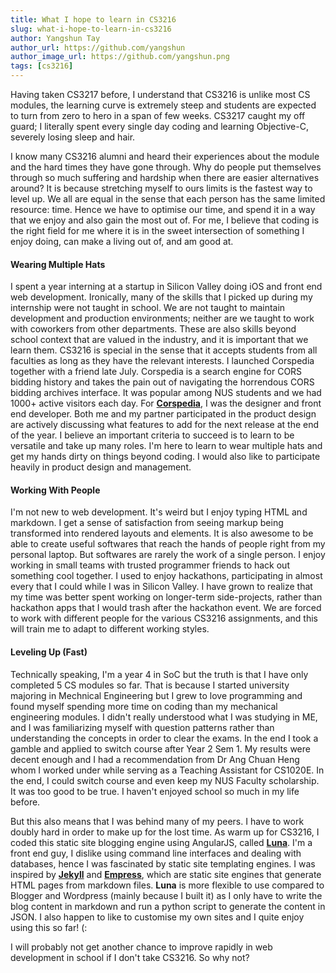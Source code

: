 ```yaml
---
title: What I hope to learn in CS3216
slug: what-i-hope-to-learn-in-cs3216
author: Yangshun Tay
author_url: https://github.com/yangshun
author_image_url: https://github.com/yangshun.png
tags: [cs3216]
---
```


Having taken CS3217 before, I understand that CS3216 is unlike most CS modules, the learning curve is extremely steep and students are expected to turn from zero to hero in a span of few weeks. CS3217 caught my off guard; I literally spent every single day coding and learning Objective-C, severely losing sleep and hair.

<!--truncate-->

I know many CS3216 alumni and heard their experiences about the module and the hard times they have gone through. Why do people put themselves through so much suffering and hardship when there are easier alternatives around? It is because stretching myself to ours limits is the fastest way to level up. We all are equal in the sense that each person has the same limited resource: time. Hence we have to optimise our time, and spend it in a way that we enjoy and also gain the most out of. For me, I believe that coding is the right field for me where it is in the sweet intersection of something I enjoy doing, can make a living out of, and am good at.

#### Wearing Multiple Hats

I spent a year interning at a startup in Silicon Valley doing iOS and front end web development. Ironically, many of the skills that I picked up during my internship were not taught in school. We are not taught to maintain development and production environments; neither are we taught to work with coworkers from other departments. These are also skills beyond school context that are valued in the industry, and it is important that we learn them. CS3216 is special in the sense that it accepts students from all faculties as long as they have the relevant interests. I launched Corspedia together with a friend late July. Corspedia is a search engine for CORS bidding history and takes the pain out of navigating the horrendous CORS bidding archives interface. It was popular among NUS students and we had 1000+ active visitors each day. For [**Corspedia**](http://www.corspedia.com), I was the designer and front end developer. Both me and my partner participated in the product design are actively discussing what features to add for the next release at the end of the year. I believe an important criteria to succeed is to learn to be versatile and take up many roles. I'm here to learn to wear multiple hats and get my hands dirty on things beyond coding. I would also like to participate heavily in product design and management.

#### Working With People

I'm not new to web development. It's weird but I enjoy typing HTML and markdown. I get a sense of satisfaction from seeing markup being transformed into rendered layouts and elements. It is also awesome to be able to create useful softwares that reach the hands of people right from my personal laptop. But softwares are rarely the work of a single person. I enjoy working in small teams with trusted programmer friends to hack out something cool together. I used to enjoy hackathons, participating in almost every that I could while I was in Silicon Valley. I have grown to realize that my time was better spent working on longer-term side-projects, rather than hackathon apps that I would trash after the hackathon event. We are forced to work with different people for the various CS3216 assignments, and this will train me to adapt to different working styles.

#### Leveling Up (Fast)

Technically speaking, I'm a year 4 in SoC but the truth is that I have only completed 5 CS modules so far. That is because I started university majoring in Mechnical Engineering but I grew to love programming and found myself spending more time on coding than my mechanical engineering modules. I didn't really understood what I was studying in ME, and I was familiarizing myself with question patterns rather than understanding the concepts in order to clear the exams. In the end I took a gamble and applied to switch course after Year 2 Sem 1. My results were decent enough and I had a recommendation from Dr Ang Chuan Heng whom I worked under while serving as a Teaching Assistant for CS1020E. In the end, I could switch course and even keep my NUS Faculty scholarship. It was too good to be true. I haven't enjoyed school so much in my life before.

But this also means that I was behind many of my peers. I have to work doubly hard in order to make up for the lost time. As warm up for CS3216, I coded this static site blogging engine using AngularJS, called [**Luna**](https://github.com/yangshun/luna). I'm a front end guy, I dislike using command line interfaces and dealing with databases, hence I was fascinated by static site templating engines. I was inspired by [**Jekyll**](http://jekyllrb.com/) and [**Empress**](https://github.com/hodgesmr/Empress), which are static site engines that generate HTML pages from markdown files. **Luna** is more flexible to use compared to Blogger and Wordpress (mainly because I built it) as I only have to write the blog content in markdown and run a python script to generate the content in JSON. I also happen to like to customise my own sites and I quite enjoy using this so far! (:

I will probably not get another chance to improve rapidly in web development in school if I don't take CS3216. So why not?
